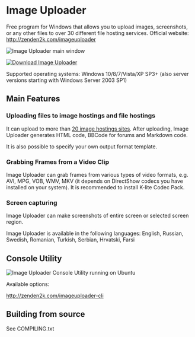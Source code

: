 # Image Uploader
Free program for Windows that allows you to upload images, screenshots, or any other files to over 30 different file hosting services. 
Official website: http://zenden2k.com/imageuploader

![Image Uploader main window](https://lh3.googleusercontent.com/-Cn0FbMwNmME/VXvtHdBlKgI/AAAAAAAAF0A/r7soROnyqrg/s0/clipboard_5956_12792.png)

[![Download Image Uploader](https://lh4.googleusercontent.com/-D6wvBfMHonw/VQHgBb9ZFzI/AAAAAAAAD1s/Hq1uUei_C-s/s0/download-button-en.png)](http://zenden2k.atwebpages.com/imageuploader_downloads)

Supported operating systems: Windows 10/8/7/Vista/XP SP3+ (also server versions starting with Windows Server 2003 SP1)

## Main Features

### Uploading files to image hostings and file hostings
It can upload to more than [20 image hostings sites](http://zenden2k.com/imageuploader_servers). After uploading, Image Uploader generates HTML code, BBCode for forums and Markdown code.

It is also possible to specify your own output format template.

### Grabbing Frames from a Video Clip
Image Uploader can grab frames from various types of video formats, e.g. AVI, MPG, VOB, WMV, MKV (it depends on DirectShow codecs you have installed on your system). It is recommended to install K-lite Codec Pack.

### Screen capturing
Image Uploader can make screenshots of entire screen or selected screen region.

Image Uploader is available in the following languages: English, Russian, Swedish, Romanian, Turkish, Serbian, Hrvatski, Farsi

## Console Utility

![Image Uploader Console Utility running on Ubuntu](https://lh4.googleusercontent.com/-cNDZG8GzVA4/VSwRWt6NyBI/AAAAAAAAEGU/y2TJbwUWhfQ/s0/Terminal_001.png)

Available options:

http://zenden2k.com/imageuploader-cli

## Building from source

See COMPILING.txt